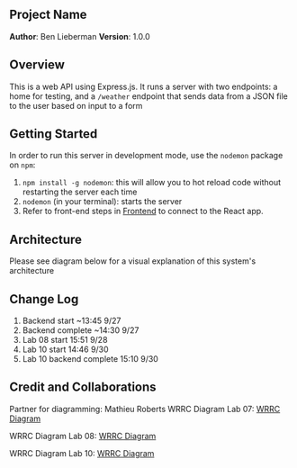 ## Project Name

**Author**: Ben Lieberman
**Version**: 1.0.0 

## Overview
This is a web API using Express.js. It runs a server with two endpoints: a home for testing, and a `/weather` endpoint that sends data from a JSON file to the user based on input to a form

## Getting Started
In order to run this server in development mode, use the `nodemon` package on `npm`:
1. `npm install -g nodemon`: this will allow you to hot reload code without restarting the server each time
2. `nodemon` (in your terminal): starts the server
3. Refer to front-end steps in [Frontend]('http://github.com/bhlieberman/city-explorer/README.md') to connect to the React app.

## Architecture
Please see diagram below for a visual explanation of this system's architecture

## Change Log
1. Backend start ~13:45 9/27
2. Backend complete ~14:30 9/27
3. Lab 08 start 15:51 9/28
4. Lab 10 start 14:46 9/30
5. Lab 10 backend complete 15:10 9/30

## Credit and Collaborations
Partner for diagramming: Mathieu Roberts
WRRC Diagram Lab 07: [WRRC Diagram](http://github.com/bhlieberman/city-explorer/city-explorer-wrrc-diagram.png)

WRRC Diagram Lab 08: [WRRC Diagram](./lab-08-wrrc-diagram.png)

WRRC Diagram Lab 10: [WRRC Diagram](./lab_10_wrrc.png)